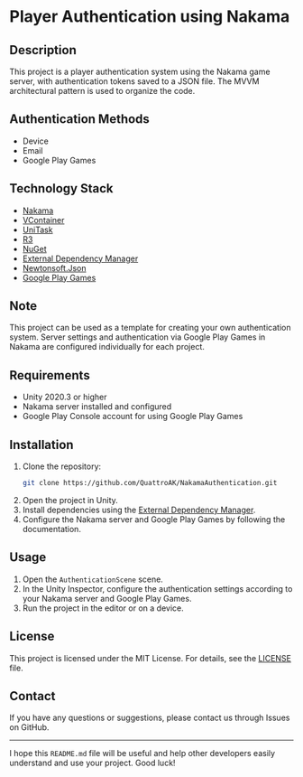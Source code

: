 # Player Authentication using Nakama

## Description

This project is a player authentication system using the Nakama game server, with authentication tokens saved to a JSON file. The MVVM architectural pattern is used to organize the code.

## Authentication Methods

- Device
- Email
- Google Play Games

## Technology Stack

- [Nakama](https://github.com/heroiclabs/nakama-unity)
- [VContainer](https://github.com/hadashiA/VContainer)
- [UniTask](https://github.com/Cysharp/UniTask)
- [R3](https://github.com/Cysharp/R3)
- [NuGet](https://github.com/GlitchEnzo/NuGetForUnity)
- [External Dependency Manager](https://github.com/googlesamples/unity-jar-resolver)
- [Newtonsoft.Json](https://github.com/applejag/Newtonsoft.Json-for-Unity)
- [Google Play Games](https://github.com/playgameservices/play-games-plugin-for-unity)

## Note

This project can be used as a template for creating your own authentication system. Server settings and authentication via Google Play Games in Nakama are configured individually for each project.

## Requirements

- Unity 2020.3 or higher
- Nakama server installed and configured
- Google Play Console account for using Google Play Games

## Installation

1. Clone the repository:
    ```sh
    git clone https://github.com/QuattroAK/NakamaAuthentication.git
    ```
2. Open the project in Unity.
3. Install dependencies using the [External Dependency Manager](https://github.com/googlesamples/unity-jar-resolver).
4. Configure the Nakama server and Google Play Games by following the documentation.

## Usage

1. Open the `AuthenticationScene` scene.
2. In the Unity Inspector, configure the authentication settings according to your Nakama server and Google Play Games.
3. Run the project in the editor or on a device.

## License

This project is licensed under the MIT License. For details, see the [LICENSE](LICENSE) file.

## Contact

If you have any questions or suggestions, please contact us through Issues on GitHub.

---

I hope this `README.md` file will be useful and help other developers easily understand and use your project. Good luck!

